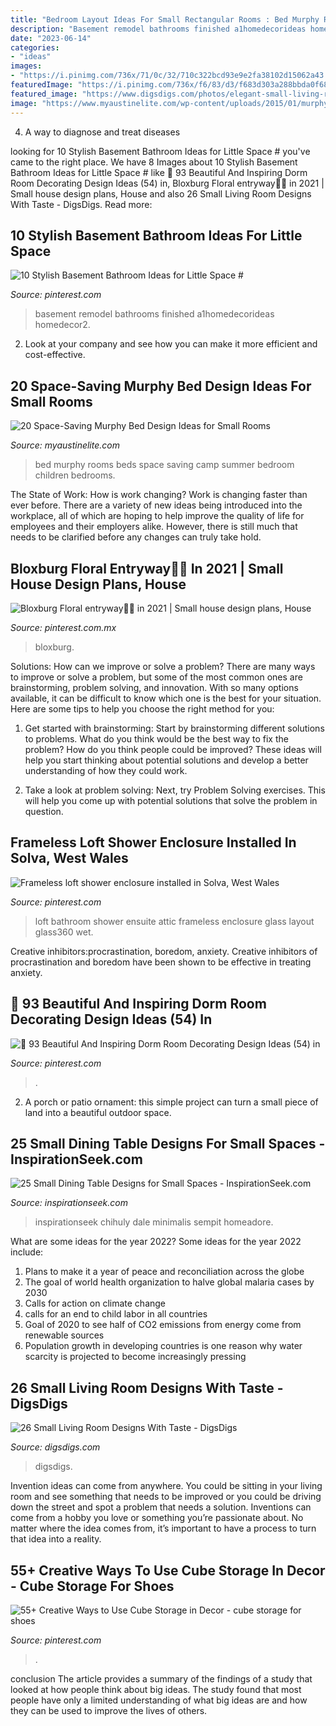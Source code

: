 ```yaml
---
title: "Bedroom Layout Ideas For Small Rectangular Rooms : Bed Murphy Rooms Beds Space Saving Camp Summer Bedroom Children Bedrooms"
description: "Basement remodel bathrooms finished a1homedecorideas homedecor2"
date: "2023-06-14"
categories:
- "ideas"
images:
- "https://i.pinimg.com/736x/71/0c/32/710c322bcd93e9e2fa38102d15062a43.jpg"
featuredImage: "https://i.pinimg.com/736x/f6/83/d3/f683d303a288bbda0f680aeca8ff306d.jpg"
featured_image: "https://www.digsdigs.com/photos/elegant-small-living-rooms-designs-22.jpg"
image: "https://www.myaustinelite.com/wp-content/uploads/2015/01/murphy-bed-design-ideas-for-small-rooms-in-blue-and-ethnic-pattern.jpg"
---
```



4. A way to diagnose and treat diseases 

	

		
looking for 10 Stylish Basement Bathroom Ideas for Little Space # you've came to the right place. We have 8 Images about 10 Stylish Basement Bathroom Ideas for Little Space # like 🔺 93 Beautiful And Inspiring Dorm Room Decorating Design Ideas (54) in, Bloxburg Floral entryway🌸🌸 in 2021 | Small house design plans, House and also 26 Small Living Room Designs With Taste - DigsDigs. Read more:
		
    
## 10 Stylish Basement Bathroom Ideas For Little Space #

<img loading=lazy src="https://i.pinimg.com/736x/f6/83/d3/f683d303a288bbda0f680aeca8ff306d.jpg" onerror="this.onerror=null;this.src='https://tse2.mm.bing.net/th?id=OIP.IGMj712xV-L6ykHgrNpBwQHaLH&amp;pid=15.1';" alt="10 Stylish Basement Bathroom Ideas for Little Space #">

_Source: pinterest.com_

>basement remodel bathrooms finished a1homedecorideas homedecor2. 

	

2. Look at your company and see how you can make it more efficient and cost-effective.

    
## 20 Space-Saving Murphy Bed Design Ideas For Small Rooms

<img loading=lazy src="https://www.myaustinelite.com/wp-content/uploads/2015/01/murphy-bed-design-ideas-for-small-rooms-in-blue-and-ethnic-pattern.jpg" onerror="this.onerror=null;this.src='https://tse1.mm.bing.net/th?id=OIP.DvrM8j1cnN-1pDANbmSZIwHaKN&amp;pid=15.1';" alt="20 Space-Saving Murphy Bed Design Ideas for Small Rooms">

_Source: myaustinelite.com_

>bed murphy rooms beds space saving camp summer bedroom children bedrooms. 

	

The State of Work: How is work changing?
Work is changing faster than ever before. There are a variety of new ideas being introduced into the workplace, all of which are hoping to help improve the quality of life for employees and their employers alike. However, there is still much that needs to be clarified before any changes can truly take hold.

    
## Bloxburg Floral Entryway🌸🌸 In 2021 | Small House Design Plans, House

<img loading=lazy src="https://i.pinimg.com/736x/5f/d6/17/5fd61764c0dabfe27eb37888d4bd3e47.jpg" onerror="this.onerror=null;this.src='https://tse1.mm.bing.net/th?id=OIP.-Lgqzc-VqNwZt6cZ4UDS7QHaGE&amp;pid=15.1';" alt="Bloxburg Floral entryway🌸🌸 in 2021 | Small house design plans, House">

_Source: pinterest.com.mx_

>bloxburg. 

	

Solutions: How can we improve or solve a problem?
There are many ways to improve or solve a problem, but some of the most common ones are brainstorming, problem solving, and innovation. With so many options available, it can be difficult to know which one is the best for your situation. Here are some tips to help you choose the right method for you:
1. Get started with brainstorming: Start by brainstorming different solutions to problems. What do you think would be the best way to fix the problem? How do you think people could be improved? These ideas will help you start thinking about potential solutions and develop a better understanding of how they could work.

2. Take a look at problem solving: Next, try Problem Solving exercises. This will help you come up with potential solutions that solve the problem in question.

    
## Frameless Loft Shower Enclosure Installed In Solva, West Wales

<img loading=lazy src="https://i.pinimg.com/736x/71/0c/32/710c322bcd93e9e2fa38102d15062a43.jpg" onerror="this.onerror=null;this.src='https://tse4.mm.bing.net/th?id=OIP.Iqy6VCUxSZ116r2OxM7QzwHaJ3&amp;pid=15.1';" alt="Frameless loft shower enclosure installed in Solva, West Wales">

_Source: pinterest.com_

>loft bathroom shower ensuite attic frameless enclosure glass layout glass360 wet. 

	

Creative inhibitors:procrastination, boredom, anxiety.
Creative inhibitors of procrastination and boredom have been shown to be effective in treating anxiety.

    
## 🔺 93 Beautiful And Inspiring Dorm Room Decorating Design Ideas (54) In

<img loading=lazy src="https://i.pinimg.com/736x/9a/24/6b/9a246bf4b216842cbbd5bfac17119f2a.jpg" onerror="this.onerror=null;this.src='https://tse2.mm.bing.net/th?id=OIP.dvPkM1uHXNHnqp0qxUnmNgHaJ4&amp;pid=15.1';" alt="🔺 93 Beautiful And Inspiring Dorm Room Decorating Design Ideas (54) in">

_Source: pinterest.com_

>. 

	

2. A porch or patio ornament: this simple project can turn a small piece of land into a beautiful outdoor space. 

    
## 25 Small Dining Table Designs For Small Spaces - InspirationSeek.com

<img loading=lazy src="https://inspirationseek.com/wp-content/uploads/2014/06/Rounded-Glass-Small-Dining-Table-Ideas-For-Small-Spaces.jpg" onerror="this.onerror=null;this.src='https://tse4.mm.bing.net/th?id=OIP.JxSCxFDoLOpwcc3txUno7gHaLH&amp;pid=15.1';" alt="25 Small Dining Table Designs for Small Spaces - InspirationSeek.com">

_Source: inspirationseek.com_

>inspirationseek chihuly dale minimalis sempit homeadore. 

	

What are some ideas for the year 2022?
Some ideas for the year 2022 include:
1. Plans to make it a year of peace and reconciliation across the globe 
2. The goal of world health organization to halve global malaria cases by 2030 
3. Calls for action on climate change 
4. calls for an end to child labor in all countries 
5. Goal of 2020 to see half of CO2 emissions from energy come from renewable sources 
6. Population growth in developing countries is one reason why water scarcity is projected to become increasingly pressing 

    
## 26 Small Living Room Designs With Taste - DigsDigs

<img loading=lazy src="https://www.digsdigs.com/photos/elegant-small-living-rooms-designs-22.jpg" onerror="this.onerror=null;this.src='https://tse1.mm.bing.net/th?id=OIP.cdsFaJ1T8amU18IiHf57dgHaJ3&amp;pid=15.1';" alt="26 Small Living Room Designs With Taste - DigsDigs">

_Source: digsdigs.com_

>digsdigs. 

	

Invention ideas can come from anywhere. You could be sitting in your living room and see something that needs to be improved or you could be driving down the street and spot a problem that needs a solution. Inventions can come from a hobby you love or something you’re passionate about. No matter where the idea comes from, it’s important to have a process to turn that idea into a reality.

    
## 55+ Creative Ways To Use Cube Storage In Decor - Cube Storage For Shoes

<img loading=lazy src="https://i.pinimg.com/736x/f4/e3/33/f4e333763e9294382237c38150975857.jpg" onerror="this.onerror=null;this.src='https://tse2.mm.bing.net/th?id=OIP.P1JX55RMrfM_tQTiS1E6owHaJ3&amp;pid=15.1';" alt="55+ Creative Ways to Use Cube Storage in Decor - cube storage for shoes">

_Source: pinterest.com_

>. 

	

conclusion
The article provides a summary of the findings of a study that looked at how people think about big ideas. The study found that most people have only a limited understanding of what big ideas are and how they can be used to improve the lives of others.

